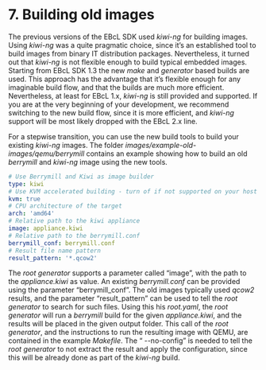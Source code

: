 # 7. Building old images

The previous versions of the EBcL SDK used _kiwi-ng_ for building images.
Using _kiwi-ng_ was a quite pragmatic choice, since it’s an established tool to build images from binary IT distribution packages. Nevertheless, it turned out that _kiwi-ng_ is not flexible enough to build typical embedded images.
Starting from EBcL SDK 1.3 the new _make_ and _generator_ based builds are used.
This approach has the advantage that it’s flexible enough for any imaginable build flow, and that the builds are much more efficient.
Nevertheless, at least for EBcL 1.x, _kiwi-ng_ is still provided and supported.
If you are at the very beginning of your development, we recommend switching to the new build flow, since it is more efficient, and _kiwi-ng_ support will be most likely dropped with the EBcL 2.x line.

For a stepwise transition, you can use the new build tools to build your existing _kiwi-ng_ images.
The folder _images/example-old-images/qemu/berrymill_ contains an example showing how to build an old _berrymill_ and _kiwi-ng_ image using the new tools.

```yaml
# Use Berrymill and Kiwi as image builder
type: kiwi
# Use KVM accelerated building - turn of if not supported on your host
kvm: true
# CPU architecture of the target
arch: 'amd64'
# Relative path to the kiwi appliance
image: appliance.kiwi
# Relative path to the berrymill.conf
berrymill_conf: berrymill.conf
# Result file name pattern
result_pattern: '*.qcow2'
```

The _root generator_ supports a parameter called “image”, with the path to the _appliance.kiwi_  as value.
An existing _berrymill.conf_ can be provided using the parameter “berrymill_conf”. The old images typically used _qcow2_ results, and the parameter “result_pattern” can be used to tell the _root generator_ to search for such files.
 Using this his _root.yaml_, the _root generator_ will run a _berrymill_ build for the given _appliance.kiwi_, and the results will be placed in the given output folder.
This call of the _root generator_, and the instructions to run the resulting image with QEMU, are contained in the example _Makefile_. The “ --no-config” is needed to tell the _root generator_ to not extract the result and apply the configuration, since this will be already done as part of the _kiwi-ng_ build.
 
